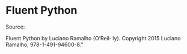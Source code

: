 # Fluent Python

Source:

<p1>Fluent Python by Luciano Ramalho (O’Reil‐ ly). Copyright 2015 Luciano Ramalho, 978-1-491-94600-8."</p1>

